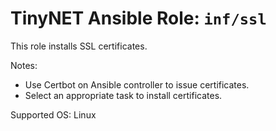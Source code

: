 # TinyNET Ansible Role: `inf/ssl`

This role installs SSL certificates.

Notes:

- Use Certbot on Ansible controller to issue certificates.
- Select an appropriate task to install certificates.

Supported OS: Linux
